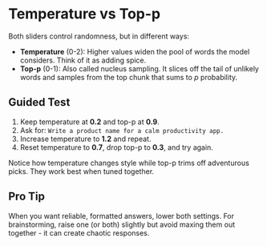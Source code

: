 # Temperature vs Top-p

Both sliders control randomness, but in different ways:

- **Temperature** (0-2): Higher values widen the pool of words the model considers. Think of it as adding spice.
- **Top-p** (0-1): Also called nucleus sampling. It slices off the tail of unlikely words and samples from the top chunk that sums to *p* probability.

## Guided Test

1. Keep temperature at **0.2** and top-p at **0.9**.
2. Ask for: `Write a product name for a calm productivity app.`
3. Increase temperature to **1.2** and repeat.
4. Reset temperature to **0.7**, drop top-p to **0.3**, and try again.

Notice how temperature changes style while top-p trims off adventurous picks. They work best when tuned together.

## Pro Tip

When you want reliable, formatted answers, lower both settings. For brainstorming, raise one (or both) slightly but avoid maxing them out together - it can create chaotic responses.